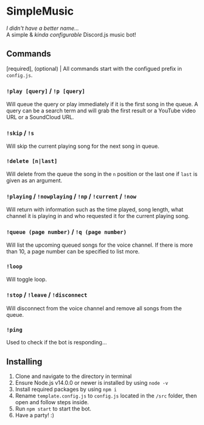 # SimpleMusic
*I didn't have a better name...*<br />
A simple & *kinda configurable* Discord.js music bot!

## Commands
[required], (optional) | All commands start with the configued prefix in `config.js`.

### `!play [query]` / `!p [query]`
Will queue the query or play immediately if it is the first song in the queue. A query can be a search term and will grab the first result or a YouTube video URL or a SoundCloud URL.

### `!skip` / `!s`
Will skip the current playing song for the next song in queue.

### `!delete [n|last]`
Will delete from the queue the song in the `n` position or the last one if `last` is given as an argument.

### `!playing` / `!nowplaying` / `!np` / `!current` / `!now`
Will return with information such as the time played, song length, what channel it is playing in and who requested it for the current playing song.

### `!queue (page number)` / `!q (page number)`
Will list the upcoming queued songs for the voice channel. If there is more than 10, a page number can be specified to list more.

### `!loop`
Will toggle loop.

### `!stop` / `!leave` / `!disconnect`
Will disconnect from the voice channel and remove all songs from the queue.

### `!ping`
Used to check if the bot is responding...

## Installing
1. Clone and navigate to the directory in terminal
2. Ensure Node.js v14.0.0 or newer is installed by using `node -v`
3. Install required packages by using `npm i`
4. Rename `template.config.js` to `config.js` located in the `/src` folder, then open and follow steps inside.
5. Run `npm start` to start the bot.
7. Have a party! :)